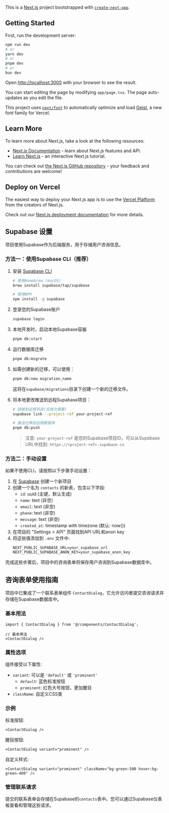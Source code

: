 This is a [Next.js](https://nextjs.org) project bootstrapped with [`create-next-app`](https://nextjs.org/docs/app/api-reference/cli/create-next-app).

## Getting Started

First, run the development server:

```bash
npm run dev
# or
yarn dev
# or
pnpm dev
# or
bun dev
```

Open [http://localhost:3000](http://localhost:3000) with your browser to see the result.

You can start editing the page by modifying `app/page.tsx`. The page auto-updates as you edit the file.

This project uses [`next/font`](https://nextjs.org/docs/app/building-your-application/optimizing/fonts) to automatically optimize and load [Geist](https://vercel.com/font), a new font family for Vercel.

## Learn More

To learn more about Next.js, take a look at the following resources:

- [Next.js Documentation](https://nextjs.org/docs) - learn about Next.js features and API.
- [Learn Next.js](https://nextjs.org/learn) - an interactive Next.js tutorial.

You can check out [the Next.js GitHub repository](https://github.com/vercel/next.js) - your feedback and contributions are welcome!

## Deploy on Vercel

The easiest way to deploy your Next.js app is to use the [Vercel Platform](https://vercel.com/new?utm_medium=default-template&filter=next.js&utm_source=create-next-app&utm_campaign=create-next-app-readme) from the creators of Next.js.

Check out our [Next.js deployment documentation](https://nextjs.org/docs/app/building-your-application/deploying) for more details.

## Supabase 设置

项目使用Supabase作为后端服务，用于存储用户咨询信息。

### 方法一：使用Supabase CLI（推荐）

1. 安装 [Supabase CLI](https://supabase.com/docs/guides/cli)
   ```bash
   # 使用Homebrew (macOS)
   brew install supabase/tap/supabase

   # 使用NPM
   npm install -g supabase
   ```

2. 登录您的Supabase账户
   ```bash
   supabase login
   ```

3. 本地开发时，启动本地Supabase容器
   ```bash
   pnpm db:start
   ```

4. 运行数据库迁移
   ```bash
   pnpm db:migrate
   ```

5. 如需创建新的迁移，可以使用：
   ```bash
   pnpm db:new migration_name
   ```
   这将在`supabase/migrations`目录下创建一个新的迁移文件。

6. 将本地更改推送到远程Supabase项目：
   ```bash
   # 链接到远程项目(仅首次需要)
   supabase link --project-ref your-project-ref
   
   # 推送迁移到远程数据库
   pnpm db:push
   ```

   > 注意: `your-project-ref` 是您的Supabase项目ID，可以从Supabase URL中找到: `https://<project-ref>.supabase.co`

### 方法二：手动设置

如果不使用CLI，请按照以下步骤手动设置：

1. 在 [Supabase](https://supabase.io) 创建一个新项目
2. 创建一个名为 `contacts` 的新表，包含以下字段:
   - `id`: uuid (主键，默认生成)
   - `name`: text (非空)
   - `email`: text (非空)
   - `phone`: text (非空)
   - `message`: text (非空)
   - `created_at`: timestamp with timezone (默认: now())
3. 在项目的 "Settings > API" 页面找到API URL和anon key
4. 将这些值添加到 `.env` 文件中:
   ```
   NEXT_PUBLIC_SUPABASE_URL=your_supabase_url
   NEXT_PUBLIC_SUPABASE_ANON_KEY=your_supabase_anon_key
   ```

完成这些步骤后，项目中的咨询表单将保存用户咨询到Supabase数据库中。

## 咨询表单使用指南

项目中已集成了一个联系表单组件 `ContactDialog`，它允许访问者提交咨询请求并存储在Supabase数据库中。

### 基本用法

```tsx
import { ContactDialog } from '@/components/ContactDialog';

// 基本用法
<ContactDialog />
```

### 属性选项

组件接受以下属性:

- `variant`: 可以是 `'default'` 或 `'prominent'`
  - `default`: 蓝色标准按钮
  - `prominent`: 红色大号按钮，更加醒目
- `className`: 自定义CSS类

### 示例

标准按钮:
```tsx
<ContactDialog />
```

醒目按钮:
```tsx
<ContactDialog variant="prominent" />
```

自定义样式:
```tsx
<ContactDialog variant="prominent" className="bg-green-500 hover:bg-green-400" />
```

### 管理联系请求

提交的联系表单会存储在Supabase的`contacts`表中。您可以通过Supabase仪表板查看和管理这些请求。
